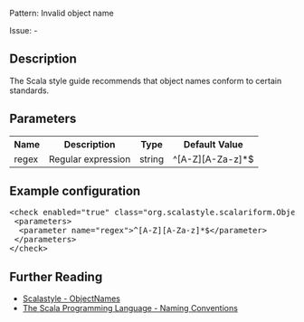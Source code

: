 Pattern: Invalid object name

Issue: -

## Description

The Scala style guide recommends that object names conform to certain standards.

## Parameters
<table><tr><th>Name</th><th>Description</th><th>Type</th><th>Default Value</th></tr><tr><td>regex</td>
        <td>Regular expression</td>
        <td>string</td>
        <td>^[A-Z][A-Za-z]*$</td>
      </tr></table>

## Example configuration
<pre>&lt;check enabled=&quot;true&quot; class=&quot;org.scalastyle.scalariform.ObjectNamesChecker&quot; level=&quot;warning&quot;&gt;
 &lt;parameters&gt;
  &lt;parameter name=&quot;regex&quot;&gt;^[A-Z][A-Za-z]*$&lt;/parameter&gt;
 &lt;/parameters&gt;
&lt;/check&gt;</pre>
<a name="org_scalastyle_scalariform_OverrideJavaChecker" />

## Further Reading

* [Scalastyle - ObjectNames](http://www.scalastyle.org/rules-1.0.0.html#org_scalastyle_scalariform_ObjectNamesChecker)
* [The Scala Programming Language - Naming Conventions](https://docs.scala-lang.org/style/naming-conventions.html#objects)